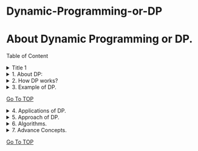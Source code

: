 <a name="TOP"></a>
# Dynamic-Programming-or-DP

# About Dynamic Programming or DP. #

Table of Content
<details>
  <summary>Title 1</summary>
  <p><ul><li>first</li><li>first</li><li>first</li><li>first</li></ul></p>
</details>
<details>
 <summary>1.	About DP:</summary> 
  <p>In mathematics and computer science, dynamic programming is used to break down difficult problems into simpler subproblems. It avoids redundant computations by solving each subproblem once and storing the results, resulting in more efficient solutions to numerous issues.</p>
</details>
<details>
  <summary>2.	How DP works?</summary>
  <p> <ul><li> **Identify Subproblems**: Separate the primary issue into a number of smaller, distinct subproblems. Store Solutions: Find a solution to each subproblem and store it in an array or table.</li>
  <li> **Build Up Solutions**: Utilize the stored solutions to construct the main problem's solution.</li>
  <li>	**Keep away from Overt repetitiveness**: By putting away arrangements, DP guarantees that each subproblem is settled just a single time, decreasing calculation time.	</li></ul></p>
</details> 
 
<details>
  <summary>3.	Example of DP.</summary>
**Instances or Examples  of Dynamic Programming (DP)** :
 <p>  * I __First__, consider the difficulty of locating the Fibonacci sequence.
   * II __Second__, finding the longest subsequence that is shared by two strings.
   * III.	__Third__, the shortest path between two nodes in a graph.	
   * IV.	__Fourth__, the knapsack problem (determining the maximum value of items that can be packed into a given-capacity knapsack).</p>
</details>

   [Go To TOP](#TOP)   
   
<details>
  <summary>4.	Applications of DP.</summary><p>Content</p>
</details>
<details>
  <summary>5.	Approach of DP.</summary><p>Content</p>
</details>
<details>
  <summary>6.	Algorithms.</summary><p>Content</p>
</details>
<details>
  <summary>7.	Advance Concepts.</summary><p>Content</p>
</details>

   [Go To TOP](#TOP)   
   
